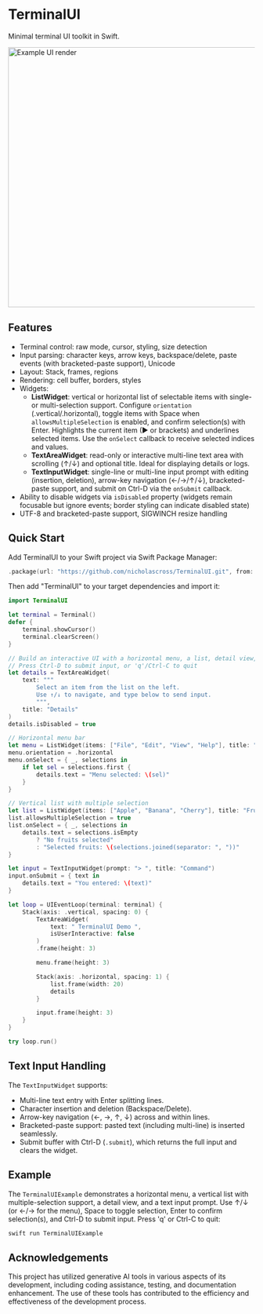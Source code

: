 # TerminalUI

Minimal terminal UI toolkit in Swift.

<img width="810" height="530" alt="Example UI render" src="https://github.com/user-attachments/assets/5eb4e7d7-b437-451e-84c7-2fbdbf746ac8" />

## Features

- Terminal control: raw mode, cursor, styling, size detection
- Input parsing: character keys, arrow keys, backspace/delete, paste events (with bracketed-paste support), Unicode
- Layout: Stack, frames, regions
- Rendering: cell buffer, borders, styles
- Widgets:
  - **ListWidget**: vertical or horizontal list of selectable items with single- or multi-selection support. Configure `orientation` (.vertical/.horizontal), toggle items with Space when `allowsMultipleSelection` is enabled, and confirm selection(s) with Enter. Highlights the current item (▶ or brackets) and underlines selected items. Use the `onSelect` callback to receive selected indices and values.
  - **TextAreaWidget**: read-only or interactive multi-line text area with scrolling (↑/↓) and optional title. Ideal for displaying details or logs.
  - **TextInputWidget**: single-line or multi-line input prompt with editing (insertion, deletion), arrow-key navigation (←/→/↑/↓), bracketed-paste support, and submit on Ctrl-D via the `onSubmit` callback.
- Ability to disable widgets via `isDisabled` property (widgets remain focusable but ignore events; border styling can indicate disabled state)
- UTF-8 and bracketed-paste support, SIGWINCH resize handling

## Quick Start

Add TerminalUI to your Swift project via Swift Package Manager:

```swift
.package(url: "https://github.com/nicholascross/TerminalUI.git", from: "0.1.0"),
```

Then add "TerminalUI" to your target dependencies and import it:

```swift
import TerminalUI

let terminal = Terminal()
defer {
    terminal.showCursor()
    terminal.clearScreen()
}

// Build an interactive UI with a horizontal menu, a list, detail view, and text input
// Press Ctrl-D to submit input, or 'q'/Ctrl-C to quit
let details = TextAreaWidget(
    text: """
        Select an item from the list on the left.
        Use ↑/↓ to navigate, and type below to send input.
        """,
    title: "Details"
)
details.isDisabled = true

// Horizontal menu bar
let menu = ListWidget(items: ["File", "Edit", "View", "Help"], title: "Menu")
menu.orientation = .horizontal
menu.onSelect = { _, selections in
    if let sel = selections.first {
        details.text = "Menu selected: \(sel)"
    }
}

// Vertical list with multiple selection
let list = ListWidget(items: ["Apple", "Banana", "Cherry"], title: "Fruits")
list.allowsMultipleSelection = true
list.onSelect = { _, selections in
    details.text = selections.isEmpty
        ? "No fruits selected"
        : "Selected fruits: \(selections.joined(separator: ", "))"
}

let input = TextInputWidget(prompt: "> ", title: "Command")
input.onSubmit = { text in
    details.text = "You entered: \(text)"
}

let loop = UIEventLoop(terminal: terminal) {
    Stack(axis: .vertical, spacing: 0) {
        TextAreaWidget(
            text: " TerminalUI Demo ",
            isUserInteractive: false
        )
        .frame(height: 3)

        menu.frame(height: 3)

        Stack(axis: .horizontal, spacing: 1) {
            list.frame(width: 20)
            details
        }

        input.frame(height: 3)
    }
}

try loop.run()
```

## Text Input Handling

The `TextInputWidget` supports:

- Multi-line text entry with Enter splitting lines.
- Character insertion and deletion (Backspace/Delete).
- Arrow-key navigation (←, →, ↑, ↓) across and within lines.
- Bracketed-paste support: pasted text (including multi-line) is inserted seamlessly.
- Submit buffer with Ctrl-D (`.submit`), which returns the full input and clears the widget.

## Example

The `TerminalUIExample` demonstrates a horizontal menu, a vertical list with multiple-selection support, a detail view, and a text input prompt. Use ↑/↓ (or ←/→ for the menu), Space to toggle selection, Enter to confirm selection(s), and Ctrl-D to submit input. Press 'q' or Ctrl-C to quit:

```sh
swift run TerminalUIExample
```

## Acknowledgements

This project has utilized generative AI tools in various aspects of its development, including coding assistance, testing, and documentation enhancement. The use of these tools has contributed to the efficiency and effectiveness of the development process.
